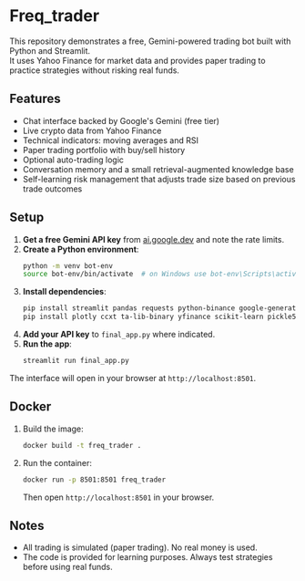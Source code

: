 # Freq_trader

This repository demonstrates a free, Gemini-powered trading bot built with Python and Streamlit.  
It uses Yahoo Finance for market data and provides paper trading to practice strategies without risking real funds.

## Features

- Chat interface backed by Google's Gemini (free tier)
- Live crypto data from Yahoo Finance
- Technical indicators: moving averages and RSI
- Paper trading portfolio with buy/sell history
- Optional auto-trading logic
- Conversation memory and a small retrieval-augmented knowledge base
- Self-learning risk management that adjusts trade size based on
  previous trade outcomes

## Setup

1. **Get a free Gemini API key** from [ai.google.dev](https://ai.google.dev) and note the rate limits.
2. **Create a Python environment**:
   ```bash
   python -m venv bot-env
   source bot-env/bin/activate  # on Windows use bot-env\Scripts\activate
   ```
3. **Install dependencies**:
   ```bash
   pip install streamlit pandas requests python-binance google-generativeai
   pip install plotly ccxt ta-lib-binary yfinance scikit-learn pickle5
   ```
4. **Add your API key** to `final_app.py` where indicated.
5. **Run the app**:
   ```bash
   streamlit run final_app.py
   ```
The interface will open in your browser at `http://localhost:8501`.

## Docker

1. Build the image:
   ```bash
   docker build -t freq_trader .
   ```
2. Run the container:
   ```bash
   docker run -p 8501:8501 freq_trader
   ```
   Then open `http://localhost:8501` in your browser.

## Notes

- All trading is simulated (paper trading). No real money is used.
- The code is provided for learning purposes. Always test strategies before using real funds.


